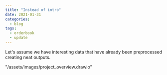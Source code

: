 ```yaml
---
title: "Instead of intro"
date: 2021-01-31
categories:
  - blog
tags:
  - orderbook
  - update
---
```


Let's assume we have interesting data that have already been preprocessed creating neat outputs.

"/assets/images/project_overview.drawio"

